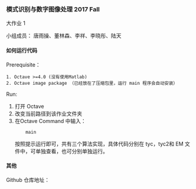 ### 模式识别与数字图像处理 2017 Fall 
大作业 1 

小组成员：
	唐雨操、董林森、李祥、李晓彤、陆天

#### 如何运行代码
Prerequisite：
```shell
1. Octave >=4.0 (没有使用Matlab)
2. Octave image package （已经放在了压缩包里，运行 main 程序会自动安装）
```
Run:
1. 打开 Octave
2. 改变当前路径到该作业文件夹
3. 在Octave Command 中输入：
	```shell
		main
	```
	按照提示运行即可，共有三个算法实现，具体代码分别在 tyc，tyc2和 EM 文件中，可单独查看，也可分别单独运行。


#### 其他
Github 仓库地址：


